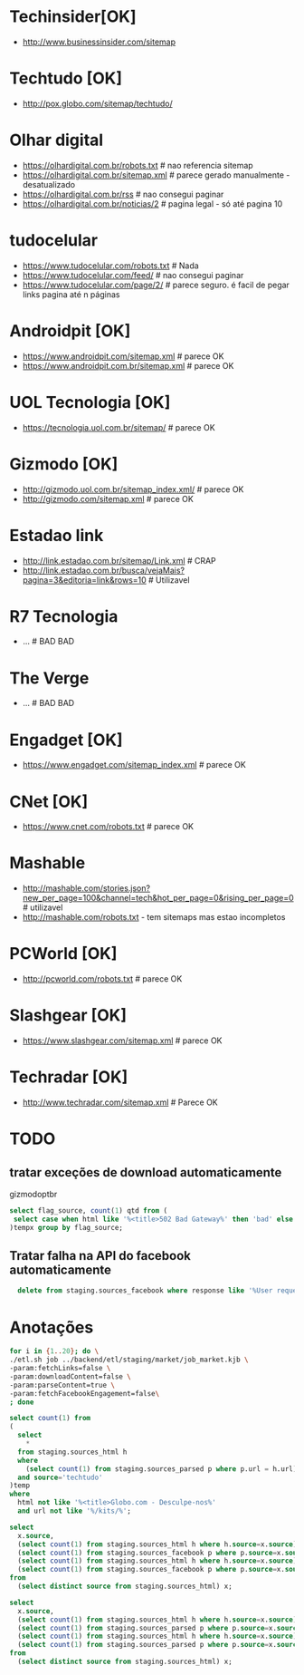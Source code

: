 # Techinsider[OK]

- http://www.businessinsider.com/sitemap

# Techtudo [OK]

- http://pox.globo.com/sitemap/techtudo/

# Olhar digital

- https://olhardigital.com.br/robots.txt        # nao referencia sitemap
- https://olhardigital.com.br/sitemap.xml       # parece gerado manualmente - desatualizado
- https://olhardigital.com.br/rss               # nao consegui paginar
- https://olhardigital.com.br/noticias/2        # pagina legal - só até pagina 10

# tudocelular

- https://www.tudocelular.com/robots.txt        # Nada
- https://www.tudocelular.com/feed/             # nao consegui paginar
- https://www.tudocelular.com/page/2/           # parece seguro. é facil de pegar links pagina até n páginas

# Androidpit [OK]

- https://www.androidpit.com/sitemap.xml        # parece OK
- https://www.androidpit.com.br/sitemap.xml     # parece OK

# UOL Tecnologia [OK]

- https://tecnologia.uol.com.br/sitemap/        # parece OK


# Gizmodo [OK]

- http://gizmodo.uol.com.br/sitemap_index.xml/  # parece OK
- http://gizmodo.com/sitemap.xml                # parece OK

# Estadao link

- http://link.estadao.com.br/sitemap/Link.xml   # CRAP
- http://link.estadao.com.br/busca/vejaMais?pagina=3&editoria=link&rows=10 # Utilizavel

# R7 Tecnologia

- ...                                           # BAD BAD


# The Verge

- ...                                           # BAD BAD

# Engadget [OK]
 
- https://www.engadget.com/sitemap_index.xml    # parece OK

# CNet [OK]

- https://www.cnet.com/robots.txt               # parece OK

# Mashable

- http://mashable.com/stories.json?new_per_page=100&channel=tech&hot_per_page=0&rising_per_page=0               # utilizavel
- http://mashable.com/robots.txt - tem sitemaps mas estao incompletos

# PCWorld [OK]

- http://pcworld.com/robots.txt                 # parece OK

# Slashgear [OK]

- https://www.slashgear.com/sitemap.xml         # parece OK

# Techradar [OK]

- http://www.techradar.com/sitemap.xml          # Parece OK

# TODO

## tratar exceções de download automaticamente

gizmodoptbr

```sql
select flag_source, count(1) qtd from (
 select case when html like '%<title>502 Bad Gateway%' then 'bad' else 'good' end as flag_source from staging.sources_html where source='gizmodoptbr'
)tempx group by flag_source;
```

## Tratar falha na API do facebook automaticamente

```sql
  delete from staging.sources_facebook where response like '%User request limit reached%'; 
```

# Anotações
```bash
for i in {1..20}; do \
./etl.sh job ../backend/etl/staging/market/job_market.kjb \
-param:fetchLinks=false \
-param:downloadContent=false \
-param:parseContent=true \
-param:fetchFacebookEngagement=false\
; done
```

```sql
select count(1) from
(
  select 
    *
  from staging.sources_html h
  where 
    (select count(1) from staging.sources_parsed p where p.url = h.url)=0
  and source='techtudo'
)temp
where   
  html not like '%<title>Globo.com - Desculpe-nos%'
  and url not like '%/kits/%';
```



```sql
select
  x.source,
  (select count(1) from staging.sources_html h where h.source=x.source) qtd_parsed,
  (select count(1) from staging.sources_facebook p where p.source=x.source) qtd_facebook,
  (select count(1) from staging.sources_html h where h.source=x.source) -
  (select count(1) from staging.sources_facebook p where p.source=x.source) diff
from 
  (select distinct source from staging.sources_html) x;
```



```sql
select
  x.source,
  (select count(1) from staging.sources_html h where h.source=x.source) qtd_html,
  (select count(1) from staging.sources_parsed p where p.source=x.source) qtd_parsed,
  (select count(1) from staging.sources_html h where h.source=x.source) -
  (select count(1) from staging.sources_parsed p where p.source=x.source) diff
from 
  (select distinct source from staging.sources_html) x;
```
